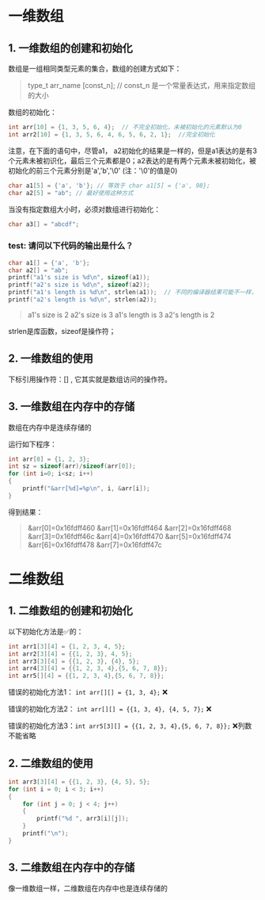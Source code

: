 # 一维数组

## 1. 一维数组的创建和初始化

数组是一组相同类型元素的集合，数组的创建方式如下：

> type_t  arr_name [const_n];    // const_n 是一个常量表达式，用来指定数组的大小

数组的初始化：

```c
int arr[10] = {1, 3, 5, 6, 4};  // 不完全初始化，未被初始化的元素默认为0
int arr2[10] = {1, 3, 5, 6, 4, 6, 5, 6, 2, 1};  //完全初始化
```

注意，在下面的语句中，尽管a1， a2初始化的结果是一样的，但是a1表达的是有3个元素未被初识化，最后三个元素都是0；a2表达的是有两个元素未被初始化，被初始化的前三个元素分别是'a','b','\0'  (注：'\0'的值是0)

```c
char a1[5] = {'a', 'b'}; // 等效于 char a1[5] = {'a', 98};
char a2[5] = "ab"; // 最好使用这种方式
```

当没有指定数组大小时，必须对数组进行初始化：

```c
char a3[] = "abcdf";
```

### test: 请问以下代码的输出是什么？

```c
char a1[] = {'a', 'b'};
char a2[] = "ab";
printf("a1's size is %d\n", sizeof(a1));
printf("a2's size is %d\n", sizeof(a2));
printf("a1's length is %d\n", strlen(a1));  // 不同的编译器结果可能不一样，可能是随机值
printf("a2's length is %d\n", strlen(a2));
```

>a1's size is 2
>a2's size is 3
>a1's length is 3
>a2's length is 2

strlen是库函数，sizeof是操作符；

## 2. 一维数组的使用

下标引用操作符：[]  , 它其实就是数组访问的操作符。

## 3. 一维数组在内存中的存储

数组在内存中是连续存储的

运行如下程序：

```c
int arr[8] = {1, 2, 3};
int sz = sizeof(arr)/sizeof(arr[0]);
for (int i=0; i<sz; i++)
{
    printf("&arr[%d]=%p\n", i, &arr[i]);
}
```

得到结果：

>&arr[0]=0x16fdff460
>&arr[1]=0x16fdff464
>&arr[2]=0x16fdff468
>&arr[3]=0x16fdff46c
>&arr[4]=0x16fdff470
>&arr[5]=0x16fdff474
>&arr[6]=0x16fdff478
>&arr[7]=0x16fdff47c

# 二维数组

## 1. 二维数组的创建和初始化

以下初始化方法是✅的：

``` c
int arr1[3][4] = {1, 2, 3, 4, 5};
int arr2[3][4] = {{1, 2, 3}, 4, 5};
int arr3[3][4] = {{1, 2, 3}, {4}, 5};
int arr4[3][4] = {{1, 2, 3, 4},{5, 6, 7, 8}};
int arr5[][4] = {{1, 2, 3, 4},{5, 6, 7, 8}};
```

错误的初始化方法1： `int arr[][] = {1, 3, 4};` ❌

错误的初始化方法2： `int arr[][] = {{1, 3, 4}, {4, 5, 7};` ❌

错误的初始化方法3：`int arr5[3][] = {{1, 2, 3, 4},{5, 6, 7, 8}};`  ❌列数不能省略

## 2. 二维数组的使用

```c
int arr3[3][4] = {{1, 2, 3}, {4, 5}, 5};
for (int i = 0; i < 3; i++)
{
    for (int j = 0; j < 4; j++)
    {
        printf("%d ", arr3[i][j]);
    }
    printf("\n");
}
```

## 3. 二维数组在内存中的存储

像一维数组一样，二维数组在内存中也是连续存储的


